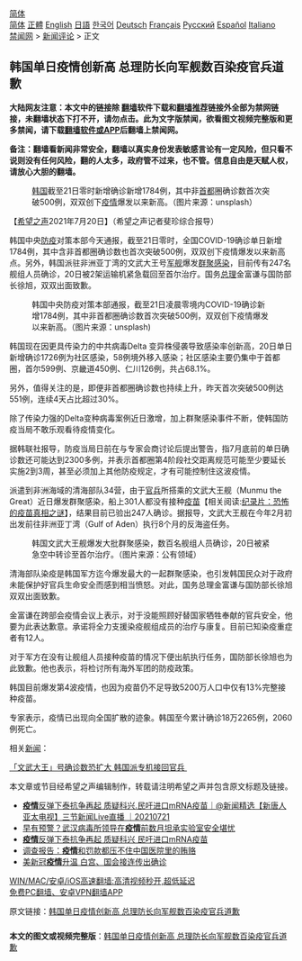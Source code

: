  <!-- 面包屑导航 --> <div class="breadcrumb"><!-- GTranslate: https://gtranslate.io/ -->  <div class="switcher notranslate">  <div class="selected">  <a href="#" onclick="return false;"> 简体</a>  </div>  <div class="option">  <a href="https://www.bannedbook.org" onclick="doGTranslate('zh-CN|zh-CN');jQuery('div.switcher div.selected a').html(jQuery(this).html());return false;" title="简体中文" class="nturl selected"> 简体</a>  <a href="https://www.bannedbook.org/zh-tw/" onclick="doGTranslate('zh-CN|zh-TW');jQuery('div.switcher div.selected a').html(jQuery(this).html());return false;" title="繁體中文" class="nturl"> 正體</a>  <a href="https://www.bannedbook.org/en/" onclick="doGTranslate('zh-CN|en');jQuery('div.switcher div.selected a').html(jQuery(this).html());return false;" title="English" class="nturl"> English</a>  <a href="https://www.bannedbook.org/ja/" onclick="doGTranslate('zh-CN|ja');jQuery('div.switcher div.selected a').html(jQuery(this).html());return false;" title="日本語" class="nturl"> 日語</a>  <a href="https://www.bannedbook.org/ko/" onclick="doGTranslate('zh-CN|ko');jQuery('div.switcher div.selected a').html(jQuery(this).html());return false;" title="한국어" class="nturl"> 한국어</a>  <a href="https://www.bannedbook.org/de/" onclick="doGTranslate('zh-CN|de');jQuery('div.switcher div.selected a').html(jQuery(this).html());return false;" title="Deutsch" class="nturl"> Deutsch</a>  <a href="https://www.bannedbook.org/fr/" onclick="doGTranslate('zh-CN|fr');jQuery('div.switcher div.selected a').html(jQuery(this).html());return false;" title="Français" class="nturl"> Français</a>  <a href="https://www.bannedbook.org/ru/" onclick="doGTranslate('zh-CN|ru');jQuery('div.switcher div.selected a').html(jQuery(this).html());return false;" title="Русский" class="nturl"> Русский</a>  <a href="https://www.bannedbook.org/es/" onclick="doGTranslate('zh-CN|es');jQuery('div.switcher div.selected a').html(jQuery(this).html());return false;" title="Español" class="nturl"> Español</a>  <a href="https://www.bannedbook.org/it/" onclick="doGTranslate('zh-CN|it');jQuery('div.switcher div.selected a').html(jQuery(this).html());return false;" title="Italiano" class="nturl"> Italiano</a>  </div>  </div>      <div class='breadcrumb-sub'><!-- Breadcrumb NavXT 6.3.0 --> <a href="https://www.bannedbook.org/" class="home">禁闻网</a> &gt; <a href="https://www.bannedbook.org/bnews/comments/" class="category">新闻评论</a> &gt; 正文</div></div><h2>韩国单日疫情创新高 总理防长向军舰数百染疫官兵道歉</h2> <p class="notice"><b>大陆网友注意：本文中的链接除 <a href="https://github.com/bannedbook/fanqiang" >翻墙</a>软件下载和<a href="https://github.com/killgcd/justmysocks/blob/master/README.md">翻墙推荐</a>链接外全部为禁网链接，未翻墙状态下打不开，请勿点击。此为文字版禁闻，欲看图文视频完整版和更多禁闻，请下载<a href="https://github.com/bannedbook/fanqiang">翻墙软件或APP</a>后翻墙上禁闻网。</p><p>备注：翻墙看新闻非常安全，翻墙以真实身份发表敏感言论有一定风险，但只看不说则没有任何风险，翻的人太多，政府管不过来，也不管。信息自由是天赋人权，请放心大胆的翻墙。</b></p>  <div class="entry"> <figure> <p><figcaption><a href="https://www.bannedbook.org/bnews/tag/%e9%9f%a9%e5%9b%bd/" class="st_tag internal_tag" rel="tag" title="标签 韩国 下的日志">韩国</a>截至21日零时新增确诊新增1784例，其中非<a href="https://www.bannedbook.org/bnews/tag/%E9%A6%96%E9%83%BD/" class="st_tag internal_tag" rel="tag" title="标签 首都 下的日志">首都</a>圈确诊数首次突破500例，双双创下<a href="https://www.bannedbook.org/bnews/tag/%E7%96%AB%E6%83%85/" class="st_tag internal_tag" rel="tag" title="标签 疫情 下的日志">疫情</a>爆发以来新高。（图片来源：unsplash）</figcaption></figure> <p>【<span class='wp_keywordlink_affiliate'><a href="https://www.soundofhope.org" title="希望之声" target="_blank">希望之声</a></span>2021年7月20日】（希望之声记者斐珍综合报导）</p> <p>韩国中央<a href="https://www.bannedbook.org/bnews/tag/%E9%98%B2%E7%96%AB/" class="st_tag internal_tag" rel="tag" title="标签 防疫 下的日志">防疫</a>对策本部今天通报，截至21日零时，全国COVID-19确诊单日新增1784例，其中含非首都圈确诊数也首次突破500例，双双创下疫情爆发以来新高点。另外，韩国派驻非洲亚丁湾的文武大王号<a href="https://www.bannedbook.org/bnews/tag/%E5%86%9B%E8%88%B0/" class="st_tag internal_tag" rel="tag" title="标签 军舰 下的日志">军舰</a>爆发<a href="https://www.bannedbook.org/bnews/tag/%E7%BE%A4%E8%81%9A%E6%84%9F%E6%9F%93/" class="st_tag internal_tag" rel="tag" title="标签 群聚感染 下的日志">群聚感染</a>，目前传有247名舰组人员确诊，20日被2架运输机紧急载回至首尔治疗。国务<a href="https://www.bannedbook.org/bnews/tag/%e6%80%bb%e7%90%86/" class="st_tag internal_tag" rel="tag" title="标签 总理 下的日志">总理</a>金富谦与国防部长徐旭，双双出面致歉。</p> <figure><figcaption>韩国中央防疫对策本部通报，截至21日凌晨零境内COVID-19确诊新增1784例，其中非首都圈确诊数首次突破500例，双双创下疫情爆发以来新高。（图片来源：unsplash)</figcaption></figure> <p>韩国现在因更具传染力的中共病毒Delta 变异株侵袭导致感染率创新高，20日单日新增确诊1726例为社区感染，58例境外移入感染；社区感染主要仍集中于首都圈，首尔599例、京畿道450例、仁川126例，共占68.1%。</p> <p>另外，值得关注的是，即便非首都圈确诊数也持续上升，昨天首次突破500例达551例，连续4天占比超过30%。</p>  <p>除了传染力强的Delta变种病毒案例近日激增，加上群聚感染事件不断，使韩国防疫当局不敢乐观看待疫情变化。</p> <p>据韩联社报导，防疫当局日前在与专家会商讨论后提出警告，指7月底前的单日确诊数还可能达到2300多例，并表示首都圈第4阶段社交距离规范可能至少要延长实施2到3周，甚至必须加上其他防疫规定，才有可能控制住这波疫情。</p> <p>派遣到非洲海域的清海部队34营，由于<a href="https://www.bannedbook.org/bnews/tag/%E5%AE%98%E5%85%B5/" class="st_tag internal_tag" rel="tag" title="标签 官兵 下的日志">官兵</a>所搭乘的文武大王舰（Munmu the Great）近日爆发群聚感染，船上301人都没有接种<span class='wp_keywordlink'><a href="https://www.bannedbook.org/bnews/tculture/20160630/551027.html" title="疫苗" target="_blank">疫苗</a></span>【相关阅读:<a href='https://www.bannedbook.org/bnews/topimagenews/20180408/925060.html' target='_blank'>纪录片：恐怖的疫苗真相之谜</a>】，结果目前已验出247人确诊。据报导，文武大王舰在今年2月初出发前往非洲亚丁湾（Gulf of Aden）执行8个月的反海盗任务。</p> <figure><figcaption>韩国文武大王舰爆发大批群聚感染，数百名舰组人员确诊，20日被紧急空中转诊至首尔治疗。（图片来源：公有领域）</figcaption></figure> <p>清海部队染疫是韩国军方迄今爆发最大的一起群聚感染，也引发韩国民众对于政府未能保护好官兵生命安全而感到相当愤怒。对此，国务总理金富谦与国防部长徐旭双双出面致歉。</p>  <p>金富谦在跨部会疫情会议上表示，对于没能照顾好替国家牺牲奉献的官兵安全，他要为此表达歉意。承诺将全力支援染疫舰组成员的治疗与康复。目前已知染疫重症者有12人。</p> <p>对于军方在没有让舰组人员接种疫苗的情况下便出航执行任务，国防部长徐旭也为此致歉。他也表示，将检讨所有海外军团的防疫政策。</p> <p>韩国目前爆发第4波疫情，也因为疫苗仍不足导致5200万人口中仅有13%完整接种疫苗。</p> <p>专家表示，疫情已出现向全国扩散的迹象。韩国至今累计确诊18万2265例，2060例死亡。</p>  <p>相关<span class='wp_keywordlink_affiliate'><a href="https://www.bannedbook.org/" title="新闻">新闻</a></span>：</p> <p><a href="https://www.soundofhope.org/post/526757?lang=b5">「文武大王」号确诊数恐扩大 韩国派专机接回官兵 </a></p> <p>本文章或节目经希望之声编辑制作，转载请注明希望之声并包含原文标题及链接。 </p> <ul class='op-related-articles' title='相关阅读'> <li><a href='https://www.bannedbook.org/bnews/bannedvideo/20210721/1591259.html' target='_blank'><b>疫情</b>反弹下泰抗争再起 质疑科兴.民吁进口mRNA疫苗｜@新闻精选【新唐人亚太电视】三节新闻Live直播 ｜20210721</a></li> <li><a href='https://www.bannedbook.org/bnews/headline/20210721/1591213.html' target='_blank'>早有预警？武汉病毒所领导在<b>疫情</b>前数月坦承实验室安全堪忧</a></li> <li><a href='https://www.bannedbook.org/bnews/taiwannews/20210721/1591187.html' target='_blank'><b>疫情</b>反弹下泰抗争再起 质疑科兴 民吁进口mRNA疫苗</a></li> <li><a href='https://www.bannedbook.org/bnews/headline/20210721/1591165.html' target='_blank'>调查报告：<b>疫情</b>和罚款都压不住中国医院里的贿赂</a></li> <li><a href='https://www.bannedbook.org/bnews/worldnews/usa/20210721/1591124.html' target='_blank'>美新冠<b>疫情</b>升温 白宫、国会接连传出确诊</a></li> </ul> <p class="texttj"> <a href="https://github.com/bannedbook/fanqiang/wiki/V2ray%E6%9C%BA%E5%9C%BA" target="_blank">WIN/MAC/安卓/iOS高速翻墙:高清视频秒开,超低延迟</a><br/> <a href="https://github.com/bannedbook/fanqiang/wiki/%E7%A6%81%E9%97%BB%E7%BD%91%E5%AE%89%E5%8D%93%E7%BF%BB%E5%A2%99%E6%96%B0%E9%97%BBAPP" target="_blank">免费PC翻墙、安卓VPN翻墙APP</a></p> <p>原文链接：<a class="src_link"  href="https://www.soundofhope.org/post/527681" target="_blank">韩国单日疫情创新高 总理防长向军舰数百染疫官兵道歉</a></p><a name='sharetosocial'></a>  <div style="margin-bottom:5px;padding-bottom:5px;clear:both"> <div id="archive-pix-1" class="banner-ads"> <!-- AuctionX Display platform tag START --> <div id="26318x728x90x621x_ADSLOT2" clicktrack="%%CLICK_URL_ESC%%"></div> <!-- AuctionX Display platform tag END --> </div> <div id="archive-pix-2" class="banner-ads"> <!-- AuctionX Display platform tag START --> <div id="26315x300x250x621x_ADSLOT2" clicktrack="%%CLICK_URL_ESC%%"></div> <!-- AuctionX Display platform tag END --> </div> </div>  <div id="archive-pix-1" class="banner-ads"> <!-- AuctionX Display platform tag START --> <div id="26318x728x90x621x_ADSLOT3" clicktrack="%%CLICK_URL_ESC%%"></div> <!-- AuctionX Display platform tag END --> </div> <div><b>本文的图文或视频完整版</b>：<a href='https://www.bannedbook.org/bnews/comments/20210721/1591332.html'>韩国单日疫情创新高 总理防长向军舰数百染疫官兵道歉</a></div>  </div><!--END ENTRY--> 